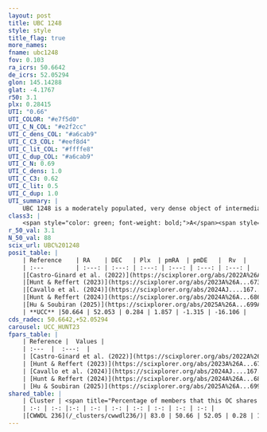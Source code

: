 ```yaml
---
layout: post
title: UBC 1248
style: style
title_flag: true
more_names: 
fname: ubc1248
fov: 0.103
ra_icrs: 50.6642
de_icrs: 52.05294
glon: 145.14288
glat: -4.1767
r50: 3.1
plx: 0.28415
UTI: "0.66"
UTI_COLOR: "#e7f5d0"
UTI_C_N_COL: "#e2f2cc"
UTI_C_dens_COL: "#a6cab9"
UTI_C_C3_COL: "#eef8d4"
UTI_C_lit_COL: "#ffffe8"
UTI_C_dup_COL: "#a6cab9"
UTI_C_N: 0.69
UTI_C_dens: 1.0
UTI_C_C3: 0.62
UTI_C_lit: 0.5
UTI_C_dup: 1.0
UTI_summary: |
    UBC 1248 is a moderately populated, very dense object of intermediate C3 quality. It was recently reported but it is moderately studied in the literature. This object shares a large percentage of members with a later reported entry.
class3: |
    <span style="color: green; font-weight: bold;">A</span><span style="color: red; font-weight: bold;">C</span>
r_50_val: 3.1
N_50_val: 88
scix_url: UBC%201248
posit_table: |
    | Reference    | RA    | DEC   | Plx  | pmRA  | pmDE   |  Rv  |
    | :---         | :---: | :---: | :---: | :---: | :---: | :---: |
    |[Castro-Ginard et al. (2022)](https://scixplorer.org/abs/2022A%26A...661A.118C) | 50.66 | 52.05 | 0.28 | 1.86 | -1.31 | -- |
    |[Hunt & Reffert (2023)](https://scixplorer.org/abs/2023A%26A...673A.114H) | 50.676 | 52.045 | 0.302 | 1.837 | -1.268 | -15.337 |
    |[Cavallo et al. (2024)](https://scixplorer.org/abs/2024AJ....167...12C) | 50.65 | 52.051 | 0.29 | -- | -- | -- |
    |[Hunt & Reffert (2024)](https://scixplorer.org/abs/2024A%26A...686A..42H) | 50.676 | 52.045 | 0.302 | 1.837 | -1.268 | -15.337 |
    |[Hu & Soubiran (2025)](https://scixplorer.org/abs/2025A%26A...699A.246H) | 50.65 | 52.051 | -- | -- | -- | -- |
    | **UCC** |50.664 | 52.053 | 0.284 | 1.857 | -1.315 | -16.106 | 
cds_radec: 50.6642,+52.05294
carousel: UCC_HUNT23
fpars_table: |
    | Reference |  Values |
    | :---  |  :---:  |
    | [Castro-Ginard et al. (2022)](https://scixplorer.org/abs/2022A%26A...661A.118C) | `AV=2.313, Dist=3867, logAge=9.047` |
    | [Hunt & Reffert (2023)](https://scixplorer.org/abs/2023A%26A...673A.114H) | `AV50=2.704, diffAV50=1.064, MOD50=12.485, logAge50=8.854` |
    | [Cavallo et al. (2024)](https://scixplorer.org/abs/2024AJ....167...12C) | `AV50=2.79, dMod50=12.33, logAge50=9.01, [Fe/H]50=-0.02` |
    | [Hunt & Reffert (2024)](https://scixplorer.org/abs/2024A%26A...686A..42H) | `MassJ=800.527` |
    | [Hu & Soubiran (2025)](https://scixplorer.org/abs/2025A%26A...699A.246H) | `MA22=-0.08, MA23f=-0.31, MA23g=-0.3, MZ23=-0.1, MK24=-0.26, MF24=-0.31` |
shared_table: |
    | Cluster | <span title="Percentage of members that this OC shares with the ones listed">%</span>   | RA   | DEC   | Plx   | pmRA  | pmDE  | Rv | UTI |
    | :-: | :-: |:-: | :-: | :-: | :-: | :-: | :-: | :-: |
    |[CWWDL 236](/_clusters/cwwdl236/)| 83.0 | 50.66 | 52.05 | 0.28 | 1.86 | -1.32 | -16.11 |0.0 |
---
```

